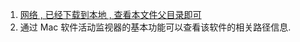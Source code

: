 

1. [网络 , 已经下载到本地 , 查看本文件父目录即可](https://www.zhihu.com/question/366624364)
2. 通过 Mac 软件活动监视器的基本功能可以查看该软件的相关路径信息.

